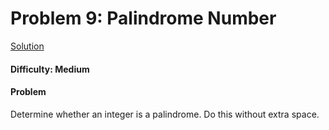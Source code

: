 # Problem 9: Palindrome Number
[Solution](./palidromeNumber.py)
#### Difficulty: Medium

#### Problem

Determine whether an integer is a palindrome. Do this without extra space.
